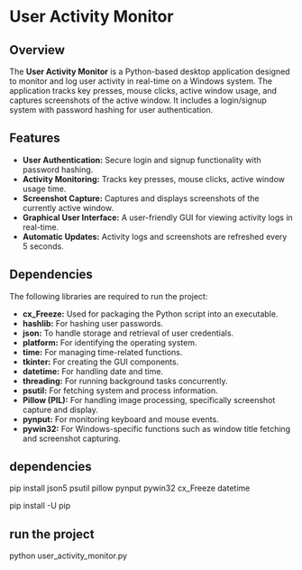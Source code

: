 # User Activity Monitor

## Overview
The **User Activity Monitor** is a Python-based desktop application designed to monitor and log user activity in real-time on a Windows system. The application tracks key presses, mouse clicks, active window usage, and captures screenshots of the active window. It includes a login/signup system with password hashing for user authentication.

## Features
- **User Authentication:** Secure login and signup functionality with password hashing.
- **Activity Monitoring:** Tracks key presses, mouse clicks, active window usage time.
- **Screenshot Capture:** Captures and displays screenshots of the currently active window.
- **Graphical User Interface:** A user-friendly GUI for viewing activity logs in real-time.
- **Automatic Updates:** Activity logs and screenshots are refreshed every 5 seconds.

## Dependencies
The following libraries are required to run the project:

- **cx_Freeze:** Used for packaging the Python script into an executable.
- **hashlib:** For hashing user passwords.
- **json:** To handle storage and retrieval of user credentials.
- **platform:** For identifying the operating system.
- **time:** For managing time-related functions.
- **tkinter:** For creating the GUI components.
- **datetime:** For handling date and time.
- **threading:** For running background tasks concurrently.
- **psutil:** For fetching system and process information.
- **Pillow (PIL):** For handling image processing, specifically screenshot capture and display.
- **pynput:** For monitoring keyboard and mouse events.
- **pywin32:** For Windows-specific functions such as window title fetching and screenshot capturing.

## dependencies
pip install json5 psutil pillow pynput pywin32 cx_Freeze datetime

pip install -U pip

## run the project
python user_activity_monitor.py